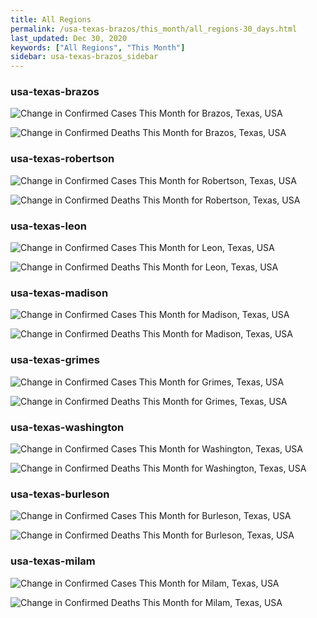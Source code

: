 ```yaml
---
title: All Regions
permalink: /usa-texas-brazos/this_month/all_regions-30_days.html
last_updated: Dec 30, 2020
keywords: ["All Regions", "This Month"]
sidebar: usa-texas-brazos_sidebar
---
```


<h3>usa-texas-brazos</h3>

![Change in Confirmed Cases This Month for Brazos, Texas, USA](/covid_tracker/images/graphs/usa-texas-brazos-delta_confirmed-30_days_graph.png)

![Change in Confirmed Deaths This Month for Brazos, Texas, USA](/covid_tracker/images/graphs/usa-texas-brazos-delta_deaths-30_days_graph.png)

<h3>usa-texas-robertson</h3>

![Change in Confirmed Cases This Month for Robertson, Texas, USA](/covid_tracker/images/graphs/usa-texas-robertson-delta_confirmed-30_days_graph.png)

![Change in Confirmed Deaths This Month for Robertson, Texas, USA](/covid_tracker/images/graphs/usa-texas-robertson-delta_deaths-30_days_graph.png)

<h3>usa-texas-leon</h3>

![Change in Confirmed Cases This Month for Leon, Texas, USA](/covid_tracker/images/graphs/usa-texas-leon-delta_confirmed-30_days_graph.png)

![Change in Confirmed Deaths This Month for Leon, Texas, USA](/covid_tracker/images/graphs/usa-texas-leon-delta_deaths-30_days_graph.png)

<h3>usa-texas-madison</h3>

![Change in Confirmed Cases This Month for Madison, Texas, USA](/covid_tracker/images/graphs/usa-texas-madison-delta_confirmed-30_days_graph.png)

![Change in Confirmed Deaths This Month for Madison, Texas, USA](/covid_tracker/images/graphs/usa-texas-madison-delta_deaths-30_days_graph.png)

<h3>usa-texas-grimes</h3>

![Change in Confirmed Cases This Month for Grimes, Texas, USA](/covid_tracker/images/graphs/usa-texas-grimes-delta_confirmed-30_days_graph.png)

![Change in Confirmed Deaths This Month for Grimes, Texas, USA](/covid_tracker/images/graphs/usa-texas-grimes-delta_deaths-30_days_graph.png)

<h3>usa-texas-washington</h3>

![Change in Confirmed Cases This Month for Washington, Texas, USA](/covid_tracker/images/graphs/usa-texas-washington-delta_confirmed-30_days_graph.png)

![Change in Confirmed Deaths This Month for Washington, Texas, USA](/covid_tracker/images/graphs/usa-texas-washington-delta_deaths-30_days_graph.png)

<h3>usa-texas-burleson</h3>

![Change in Confirmed Cases This Month for Burleson, Texas, USA](/covid_tracker/images/graphs/usa-texas-burleson-delta_confirmed-30_days_graph.png)

![Change in Confirmed Deaths This Month for Burleson, Texas, USA](/covid_tracker/images/graphs/usa-texas-burleson-delta_deaths-30_days_graph.png)

<h3>usa-texas-milam</h3>

![Change in Confirmed Cases This Month for Milam, Texas, USA](/covid_tracker/images/graphs/usa-texas-milam-delta_confirmed-30_days_graph.png)

![Change in Confirmed Deaths This Month for Milam, Texas, USA](/covid_tracker/images/graphs/usa-texas-milam-delta_deaths-30_days_graph.png)
